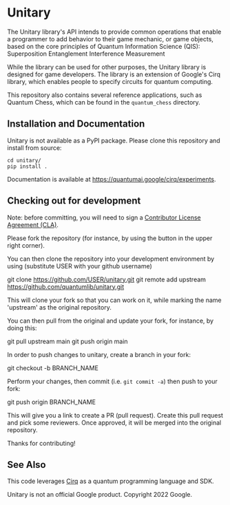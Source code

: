 Unitary
======

The Unitary library's API intends to provide common operations that enable a programmer to add behavior to their game mechanic, or game objects, based on the core principles of Quantum Information Science (QIS):
Superposition
Entanglement
Interference
Measurement

While the library can be used for other purposes, the Unitary library is designed for game developers. The library is an extension of Google's Cirq library, which enables people to specify circuits for quantum computing.

This repository also contains several reference applications, such as Quantum Chess, which can be
found in the `quantum_chess` directory.


## Installation and Documentation

Unitary is not available as a PyPI package. Please clone this repository and
install from source:

    cd unitary/
    pip install .

Documentation is available at https://quantumai.google/cirq/experiments.

## Checking out for development

Note: before committing, you will need to sign a [Contributor License
Agreement (CLA)](https://opensource.google/documentation/reference/cla/github).

Please fork the repository (for instance, by using the button in the
upper right corner).  

You can then clone the repository into your development environment by
using (substitute USER with your github username)

git clone https://github.com/USER/unitary.git
git remote add upstream https://github.com/quantumlib/unitary.git

This will clone your fork so that you can work on it, while marking the
name 'upstream' as the original repository.

You can then pull from the original and update your fork, for instance,
by doing this:

git pull upstream main
git push origin main

In order to push changes to unitary, create a branch in your fork:

git checkout -b BRANCH_NAME

Perform your changes, then commit (i.e. `git commit -a`) then push to your
fork:

git push origin BRANCH_NAME

This will give you a link to create a PR (pull request).  Create this pull request
and pick some reviewers.  Once approved, it will be merged into the original repository.

Thanks for contributing!


## See Also

This code leverages [Cirq](https://github.com/quantumlib/Cirq) as a
quantum programming language and SDK.

Unitary is not an official Google product. Copyright 2022 Google.

